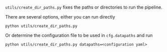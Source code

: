 
`utils/create_dir_paths.py` fixes the paths or directories to run the pipeline. 


There are several options, either you can run directly

```
python utils/create_dir_paths.py
```

Or determine the configuration file to be used in `cfg.datapaths` and run

```
python utils/create_dir_paths.py datapaths=<configuration yaml>
```

